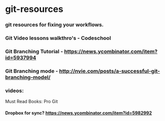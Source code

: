 git-resources
=============

### git resources for fixing your workflows.

### Git Video lessons walkthro's - Codeschool

### Git Branching Tutorial - https://news.ycombinator.com/item?id=5937994

### Git Branching mode - http://nvie.com/posts/a-successful-git-branching-model/

### videos:

Must Read Books: Pro Git

#### Dropbox for sync? https://news.ycombinator.com/item?id=5982992
